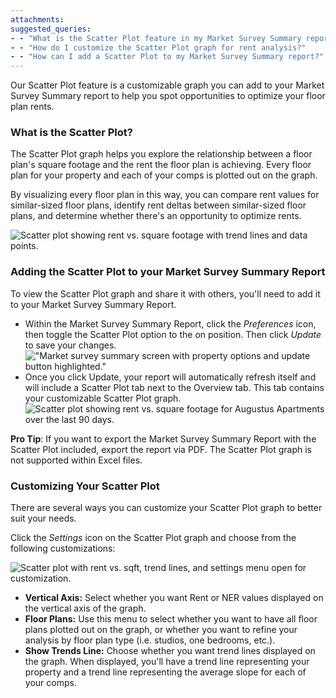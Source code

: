 ```yaml
---
attachments: 
suggested_queries:
- - "What is the Scatter Plot feature in my Market Survey Summary report?"
- - "How do I customize the Scatter Plot graph for rent analysis?"
- - "How can I add a Scatter Plot to my Market Survey Summary report?"
---
```

Our Scatter Plot feature is a customizable graph you can add to your Market Survey Summary report to help you spot opportunities to optimize your floor plan rents.

### What is the Scatter Plot?

The Scatter Plot graph helps you explore the relationship between a floor plan's square footage and the rent the floor plan is achieving. Every floor plan for your property and each of your comps is plotted out on the graph.

By visualizing every floor plan in this way, you can compare rent values for similar-sized floor plans, identify rent deltas between similar-sized floor plans, and determine whether there's an opportunity to optimize rents.

![Scatter plot showing rent vs. square footage with trend lines and data points.](attachments/26538016150413.png)

### Adding the Scatter Plot to your Market Survey Summary Report

To view the Scatter Plot graph and share it with others, you'll need to add it to your Market Survey Summary Report.

* Within the Market Survey Summary Report, click the *Preferences* icon, then toggle the Scatter Plot option to the on position. Then click *Update* to save your changes. !["Market survey summary screen with property options and update button highlighted."](attachments/26538859941773.png)
* Once you click Update, your report will automatically refresh itself and will include a Scatter Plot tab next to the Overview tab. This tab contains your customizable Scatter Plot graph. ![Scatter plot showing rent vs. square footage for Augustus Apartments over the last 90 days.](attachments/26538931659405.png)

**Pro Tip**: If you want to export the Market Survey Summary Report with the Scatter Plot included, export the report via PDF. The Scatter Plot graph is not supported within Excel files.

### Customizing Your Scatter Plot

There are several ways you can customize your Scatter Plot graph to better suit your needs.

Click the *Settings* icon on the Scatter Plot graph and choose from the following customizations:

![Scatter plot with rent vs. sqft, trend lines, and settings menu open for customization.](attachments/26539193923981.png)

* **Vertical Axis:** Select whether you want Rent or NER values displayed on the vertical axis of the graph.
* **Floor Plans:** Use this menu to select whether you want to have all floor plans plotted out on the graph, or whether you want to refine your analysis by floor plan type (i.e. studios, one bedrooms, etc.).
* **Show Trends Line:** Choose whether you want trend lines displayed on the graph. When displayed, you'll have a trend line representing your property and a trend line representing the average slope for each of your comps.